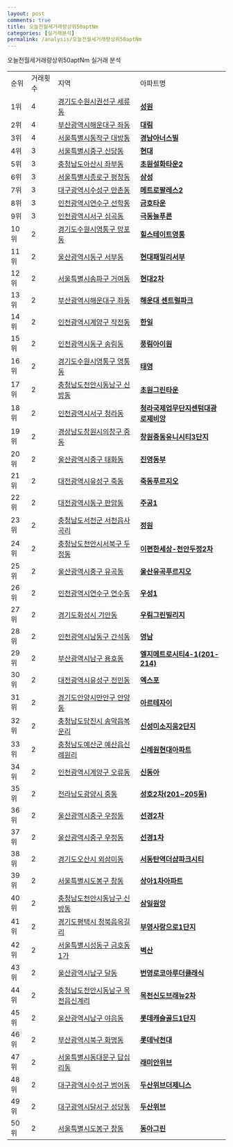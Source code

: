 ```yaml
---
layout: post
comments: true
title: 오늘전월세거래량상위50aptNm
categories: [실거래분석]
permalink: /analysis/오늘전월세거래량상위50aptNm
---
```


오늘전월세거래량상위50aptNm 실거래 분석

<table>
  <tr>
    <td>순위</td>
    <td>거래횟수</td>
    <td>지역</td>
    <td>아파트명</td>
  </tr>

  <tr>
    <td>1위</td>
    <td>4</td>
    <td><a href="/apt/경기도수원시권선구세류동">경기도수원시권선구 세류동</a></td>
    <td colspan="4" style="font-weight: bold;"><a href="/apt/경기도수원시권선구세류동성원">성원</a></td>
  </tr>

  <tr>
    <td>2위</td>
    <td>4</td>
    <td><a href="/apt/부산광역시해운대구좌동">부산광역시해운대구 좌동</a></td>
    <td colspan="4" style="font-weight: bold;"><a href="/apt/부산광역시해운대구좌동대림">대림</a></td>
  </tr>

  <tr>
    <td>3위</td>
    <td>4</td>
    <td><a href="/apt/서울특별시동작구대방동">서울특별시동작구 대방동</a></td>
    <td colspan="4" style="font-weight: bold;"><a href="/apt/서울특별시동작구대방동경남아너스빌">경남아너스빌</a></td>
  </tr>

  <tr>
    <td>4위</td>
    <td>3</td>
    <td><a href="/apt/서울특별시중구신당동">서울특별시중구 신당동</a></td>
    <td colspan="4" style="font-weight: bold;"><a href="/apt/서울특별시중구신당동현대">현대</a></td>
  </tr>

  <tr>
    <td>5위</td>
    <td>3</td>
    <td><a href="/apt/충청남도아산시좌부동">충청남도아산시 좌부동</a></td>
    <td colspan="4" style="font-weight: bold;"><a href="/apt/충청남도아산시좌부동초원설화타운2">초원설화타운2</a></td>
  </tr>

  <tr>
    <td>6위</td>
    <td>3</td>
    <td><a href="/apt/서울특별시종로구평창동">서울특별시종로구 평창동</a></td>
    <td colspan="4" style="font-weight: bold;"><a href="/apt/서울특별시종로구평창동삼성">삼성</a></td>
  </tr>

  <tr>
    <td>7위</td>
    <td>3</td>
    <td><a href="/apt/대구광역시수성구만촌동">대구광역시수성구 만촌동</a></td>
    <td colspan="4" style="font-weight: bold;"><a href="/apt/대구광역시수성구만촌동메트로팔레스2">메트로팔레스2</a></td>
  </tr>

  <tr>
    <td>8위</td>
    <td>3</td>
    <td><a href="/apt/인천광역시연수구선학동">인천광역시연수구 선학동</a></td>
    <td colspan="4" style="font-weight: bold;"><a href="/apt/인천광역시연수구선학동금호타운">금호타운</a></td>
  </tr>

  <tr>
    <td>9위</td>
    <td>3</td>
    <td><a href="/apt/인천광역시서구심곡동">인천광역시서구 심곡동</a></td>
    <td colspan="4" style="font-weight: bold;"><a href="/apt/인천광역시서구심곡동극동늘푸른">극동늘푸른</a></td>
  </tr>

  <tr>
    <td>10위</td>
    <td>2</td>
    <td><a href="/apt/경기도수원시영통구망포동">경기도수원시영통구 망포동</a></td>
    <td colspan="4" style="font-weight: bold;"><a href="/apt/경기도수원시영통구망포동힐스테이트영통">힐스테이트영통</a></td>
  </tr>

  <tr>
    <td>11위</td>
    <td>2</td>
    <td><a href="/apt/울산광역시동구서부동">울산광역시동구 서부동</a></td>
    <td colspan="4" style="font-weight: bold;"><a href="/apt/울산광역시동구서부동현대패밀리서부">현대패밀리서부</a></td>
  </tr>

  <tr>
    <td>12위</td>
    <td>2</td>
    <td><a href="/apt/서울특별시송파구거여동">서울특별시송파구 거여동</a></td>
    <td colspan="4" style="font-weight: bold;"><a href="/apt/서울특별시송파구거여동현대2차">현대2차</a></td>
  </tr>

  <tr>
    <td>13위</td>
    <td>2</td>
    <td><a href="/apt/부산광역시해운대구좌동">부산광역시해운대구 좌동</a></td>
    <td colspan="4" style="font-weight: bold;"><a href="/apt/부산광역시해운대구좌동해운대센트럴파크">해운대 센트럴파크</a></td>
  </tr>

  <tr>
    <td>14위</td>
    <td>2</td>
    <td><a href="/apt/인천광역시계양구작전동">인천광역시계양구 작전동</a></td>
    <td colspan="4" style="font-weight: bold;"><a href="/apt/인천광역시계양구작전동한일">한일</a></td>
  </tr>

  <tr>
    <td>15위</td>
    <td>2</td>
    <td><a href="/apt/인천광역시동구송림동">인천광역시동구 송림동</a></td>
    <td colspan="4" style="font-weight: bold;"><a href="/apt/인천광역시동구송림동풍림아이원">풍림아이원</a></td>
  </tr>

  <tr>
    <td>16위</td>
    <td>2</td>
    <td><a href="/apt/경기도수원시영통구영통동">경기도수원시영통구 영통동</a></td>
    <td colspan="4" style="font-weight: bold;"><a href="/apt/경기도수원시영통구영통동태영">태영</a></td>
  </tr>

  <tr>
    <td>17위</td>
    <td>2</td>
    <td><a href="/apt/충청남도천안시동남구신방동">충청남도천안시동남구 신방동</a></td>
    <td colspan="4" style="font-weight: bold;"><a href="/apt/충청남도천안시동남구신방동초원그린타운">초원그린타운</a></td>
  </tr>

  <tr>
    <td>18위</td>
    <td>2</td>
    <td><a href="/apt/인천광역시서구청라동">인천광역시서구 청라동</a></td>
    <td colspan="4" style="font-weight: bold;"><a href="/apt/인천광역시서구청라동청라국제업무단지센텀대광로제비앙">청라국제업무단지센텀대광로제비앙</a></td>
  </tr>

  <tr>
    <td>19위</td>
    <td>2</td>
    <td><a href="/apt/경상남도창원시의창구중동">경상남도창원시의창구 중동</a></td>
    <td colspan="4" style="font-weight: bold;"><a href="/apt/경상남도창원시의창구중동창원중동유니시티3단지">창원중동유니시티3단지</a></td>
  </tr>

  <tr>
    <td>20위</td>
    <td>2</td>
    <td><a href="/apt/울산광역시중구태화동">울산광역시중구 태화동</a></td>
    <td colspan="4" style="font-weight: bold;"><a href="/apt/울산광역시중구태화동진영동부">진영동부</a></td>
  </tr>

  <tr>
    <td>21위</td>
    <td>2</td>
    <td><a href="/apt/대전광역시유성구죽동">대전광역시유성구 죽동</a></td>
    <td colspan="4" style="font-weight: bold;"><a href="/apt/대전광역시유성구죽동죽동푸르지오">죽동푸르지오</a></td>
  </tr>

  <tr>
    <td>22위</td>
    <td>2</td>
    <td><a href="/apt/대전광역시동구판암동">대전광역시동구 판암동</a></td>
    <td colspan="4" style="font-weight: bold;"><a href="/apt/대전광역시동구판암동주공1">주공1</a></td>
  </tr>

  <tr>
    <td>23위</td>
    <td>2</td>
    <td><a href="/apt/충청남도서천군서천읍사곡리">충청남도서천군 서천읍사곡리</a></td>
    <td colspan="4" style="font-weight: bold;"><a href="/apt/충청남도서천군서천읍사곡리정원">정원</a></td>
  </tr>

  <tr>
    <td>24위</td>
    <td>2</td>
    <td><a href="/apt/충청남도천안시서북구두정동">충청남도천안시서북구 두정동</a></td>
    <td colspan="4" style="font-weight: bold;"><a href="/apt/충청남도천안시서북구두정동이편한세상-천안두정2차">이편한세상-천안두정2차</a></td>
  </tr>

  <tr>
    <td>25위</td>
    <td>2</td>
    <td><a href="/apt/울산광역시중구유곡동">울산광역시중구 유곡동</a></td>
    <td colspan="4" style="font-weight: bold;"><a href="/apt/울산광역시중구유곡동울산유곡푸르지오">울산유곡푸르지오</a></td>
  </tr>

  <tr>
    <td>26위</td>
    <td>2</td>
    <td><a href="/apt/인천광역시연수구연수동">인천광역시연수구 연수동</a></td>
    <td colspan="4" style="font-weight: bold;"><a href="/apt/인천광역시연수구연수동우성1">우성1</a></td>
  </tr>

  <tr>
    <td>27위</td>
    <td>2</td>
    <td><a href="/apt/경기도화성시기안동">경기도화성시 기안동</a></td>
    <td colspan="4" style="font-weight: bold;"><a href="/apt/경기도화성시기안동우림그린빌리지">우림그린빌리지</a></td>
  </tr>

  <tr>
    <td>28위</td>
    <td>2</td>
    <td><a href="/apt/인천광역시남동구간석동">인천광역시남동구 간석동</a></td>
    <td colspan="4" style="font-weight: bold;"><a href="/apt/인천광역시남동구간석동영남">영남</a></td>
  </tr>

  <tr>
    <td>29위</td>
    <td>2</td>
    <td><a href="/apt/부산광역시남구용호동">부산광역시남구 용호동</a></td>
    <td colspan="4" style="font-weight: bold;"><a href="/apt/부산광역시남구용호동엘지메트로시티4-1(201-214)">엘지메트로시티4-1(201-214)</a></td>
  </tr>

  <tr>
    <td>30위</td>
    <td>2</td>
    <td><a href="/apt/대전광역시유성구전민동">대전광역시유성구 전민동</a></td>
    <td colspan="4" style="font-weight: bold;"><a href="/apt/대전광역시유성구전민동엑스포">엑스포</a></td>
  </tr>

  <tr>
    <td>31위</td>
    <td>2</td>
    <td><a href="/apt/경기도안양시만안구안양동">경기도안양시만안구 안양동</a></td>
    <td colspan="4" style="font-weight: bold;"><a href="/apt/경기도안양시만안구안양동아르테자이">아르테자이</a></td>
  </tr>

  <tr>
    <td>32위</td>
    <td>2</td>
    <td><a href="/apt/충청남도당진시송악읍복운리">충청남도당진시 송악읍복운리</a></td>
    <td colspan="4" style="font-weight: bold;"><a href="/apt/충청남도당진시송악읍복운리신성미소지움2단지">신성미소지움2단지</a></td>
  </tr>

  <tr>
    <td>33위</td>
    <td>2</td>
    <td><a href="/apt/충청남도예산군예산읍신례원리">충청남도예산군 예산읍신례원리</a></td>
    <td colspan="4" style="font-weight: bold;"><a href="/apt/충청남도예산군예산읍신례원리신례원현대아파트">신례원현대아파트</a></td>
  </tr>

  <tr>
    <td>34위</td>
    <td>2</td>
    <td><a href="/apt/인천광역시계양구오류동">인천광역시계양구 오류동</a></td>
    <td colspan="4" style="font-weight: bold;"><a href="/apt/인천광역시계양구오류동신동아">신동아</a></td>
  </tr>

  <tr>
    <td>35위</td>
    <td>2</td>
    <td><a href="/apt/전라남도광양시중동">전라남도광양시 중동</a></td>
    <td colspan="4" style="font-weight: bold;"><a href="/apt/전라남도광양시중동성호2차(201~205동)">성호2차(201~205동)</a></td>
  </tr>

  <tr>
    <td>36위</td>
    <td>2</td>
    <td><a href="/apt/울산광역시중구우정동">울산광역시중구 우정동</a></td>
    <td colspan="4" style="font-weight: bold;"><a href="/apt/울산광역시중구우정동선경2차">선경2차</a></td>
  </tr>

  <tr>
    <td>37위</td>
    <td>2</td>
    <td><a href="/apt/울산광역시중구우정동">울산광역시중구 우정동</a></td>
    <td colspan="4" style="font-weight: bold;"><a href="/apt/울산광역시중구우정동선경1차">선경1차</a></td>
  </tr>

  <tr>
    <td>38위</td>
    <td>2</td>
    <td><a href="/apt/경기도오산시외삼미동">경기도오산시 외삼미동</a></td>
    <td colspan="4" style="font-weight: bold;"><a href="/apt/경기도오산시외삼미동서동탄역더샵파크시티">서동탄역더샵파크시티</a></td>
  </tr>

  <tr>
    <td>39위</td>
    <td>2</td>
    <td><a href="/apt/서울특별시도봉구창동">서울특별시도봉구 창동</a></td>
    <td colspan="4" style="font-weight: bold;"><a href="/apt/서울특별시도봉구창동상아1차아파트">상아1차아파트</a></td>
  </tr>

  <tr>
    <td>40위</td>
    <td>2</td>
    <td><a href="/apt/충청남도천안시동남구신방동">충청남도천안시동남구 신방동</a></td>
    <td colspan="4" style="font-weight: bold;"><a href="/apt/충청남도천안시동남구신방동삼일원앙">삼일원앙</a></td>
  </tr>

  <tr>
    <td>41위</td>
    <td>2</td>
    <td><a href="/apt/경기도평택시청북읍옥길리">경기도평택시 청북읍옥길리</a></td>
    <td colspan="4" style="font-weight: bold;"><a href="/apt/경기도평택시청북읍옥길리부영사랑으로1단지">부영사랑으로1단지</a></td>
  </tr>

  <tr>
    <td>42위</td>
    <td>2</td>
    <td><a href="/apt/서울특별시성동구금호동1가">서울특별시성동구 금호동1가</a></td>
    <td colspan="4" style="font-weight: bold;"><a href="/apt/서울특별시성동구금호동1가벽산">벽산</a></td>
  </tr>

  <tr>
    <td>43위</td>
    <td>2</td>
    <td><a href="/apt/울산광역시남구달동">울산광역시남구 달동</a></td>
    <td colspan="4" style="font-weight: bold;"><a href="/apt/울산광역시남구달동번영로코아루더클래식">번영로코아루더클래식</a></td>
  </tr>

  <tr>
    <td>44위</td>
    <td>2</td>
    <td><a href="/apt/충청남도천안시동남구목천읍신계리">충청남도천안시동남구 목천읍신계리</a></td>
    <td colspan="4" style="font-weight: bold;"><a href="/apt/충청남도천안시동남구목천읍신계리목천신도브래뉴2차">목천신도브래뉴2차</a></td>
  </tr>

  <tr>
    <td>45위</td>
    <td>2</td>
    <td><a href="/apt/울산광역시남구야음동">울산광역시남구 야음동</a></td>
    <td colspan="4" style="font-weight: bold;"><a href="/apt/울산광역시남구야음동롯데캐슬골드1단지">롯데캐슬골드1단지</a></td>
  </tr>

  <tr>
    <td>46위</td>
    <td>2</td>
    <td><a href="/apt/부산광역시북구화명동">부산광역시북구 화명동</a></td>
    <td colspan="4" style="font-weight: bold;"><a href="/apt/부산광역시북구화명동롯데낙천대">롯데낙천대</a></td>
  </tr>

  <tr>
    <td>47위</td>
    <td>2</td>
    <td><a href="/apt/서울특별시동대문구답십리동">서울특별시동대문구 답십리동</a></td>
    <td colspan="4" style="font-weight: bold;"><a href="/apt/서울특별시동대문구답십리동래미안위브">래미안위브</a></td>
  </tr>

  <tr>
    <td>48위</td>
    <td>2</td>
    <td><a href="/apt/대구광역시수성구범어동">대구광역시수성구 범어동</a></td>
    <td colspan="4" style="font-weight: bold;"><a href="/apt/대구광역시수성구범어동두산위브더제니스">두산위브더제니스</a></td>
  </tr>

  <tr>
    <td>49위</td>
    <td>2</td>
    <td><a href="/apt/대구광역시달서구성당동">대구광역시달서구 성당동</a></td>
    <td colspan="4" style="font-weight: bold;"><a href="/apt/대구광역시달서구성당동두산위브">두산위브</a></td>
  </tr>

  <tr>
    <td>50위</td>
    <td>2</td>
    <td><a href="/apt/서울특별시도봉구창동">서울특별시도봉구 창동</a></td>
    <td colspan="4" style="font-weight: bold;"><a href="/apt/서울특별시도봉구창동동아그린">동아그린</a></td>
  </tr>

</table>
